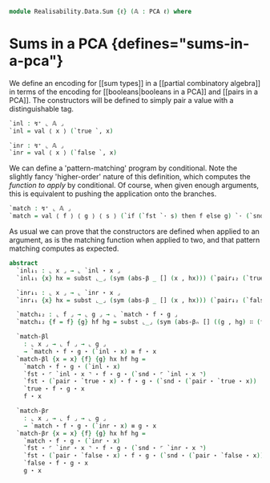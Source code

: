 <!--
```agda
open import 1Lab.Prelude

open import Data.Partial.Total
open import Data.Partial.Base
open import Data.Vec.Base

open import Realisability.PCA

import Realisability.Data.Bool
import Realisability.Data.Pair
import Realisability.PCA.Sugar
```
-->

```agda
module Realisability.Data.Sum {ℓ} (𝔸 : PCA ℓ) where
```

<!--
```agda
open Realisability.PCA.Sugar 𝔸
open Realisability.Data.Bool 𝔸
open Realisability.Data.Pair 𝔸

private variable
  x f g : ↯ ⌞ 𝔸 ⌟
```
-->

# Sums in a PCA {defines="sums-in-a-pca"}

We define an encoding for [[sum types]] in a [[partial combinatory
algebra]] in terms of the encoding for [[booleans|booleans in a PCA]]
and [[pairs in a PCA]]. The constructors will be defined to simply pair
a value with a distinguishable tag.

```agda
`inl : ↯⁺ ⌞ 𝔸 ⌟
`inl = val ⟨ x ⟩ (`true `, x)

`inr : ↯⁺ ⌞ 𝔸 ⌟
`inr = val ⟨ x ⟩ (`false `, x)
```

We can define a 'pattern-matching' program by conditional. Note the
slightly fancy 'higher-order' nature of this definition, which computes
the *function to apply* by conditional. Of course, when given enough
arguments, this is equivalent to pushing the application onto the
branches.

```agda
`match : ↯⁺ ⌞ 𝔸 ⌟
`match = val ⟨ f ⟩ ⟨ g ⟩ ⟨ s ⟩ (`if (`fst `· s) then f else g) `· (`snd `· s)
```

As usual we can prove that the constructors are defined when applied to
an argument, as is the matching function when applied to two, and that
pattern matching computes as expected.

```agda
abstract
  `inl↓₁ : ⌞ x ⌟ → ⌞ `inl ⋆ x ⌟
  `inl↓₁ {x} hx = subst ⌞_⌟ (sym (abs-β _ [] (x , hx))) (`pair↓₂ (`true .snd) hx)

  `inr↓₁ : ⌞ x ⌟ → ⌞ `inr ⋆ x ⌟
  `inr↓₁ {x} hx = subst ⌞_⌟ (sym (abs-β _ [] (x , hx))) (`pair↓₂ (`false .snd) hx)

  `match↓₂ : ⌞ f ⌟ → ⌞ g ⌟ → ⌞ `match ⋆ f ⋆ g ⌟
  `match↓₂ {f = f} {g} hf hg = subst ⌞_⌟ (sym (abs-βₙ [] ((g , hg) ∷ (f , hf) ∷ []))) (abs↓ _ _)

  `match-βl
    : ⌞ x ⌟ → ⌞ f ⌟ → ⌞ g ⌟
    → `match ⋆ f ⋆ g ⋆ (`inl ⋆ x) ≡ f ⋆ x
  `match-βl {x = x} {f} {g} hx hf hg =
    `match ⋆ f ⋆ g ⋆ (`inl ⋆ x)                                        ≡⟨ abs-βₙ [] ((`inl ⋆ x , `inl↓₁ hx) ∷ (g , hg) ∷ (f , hf) ∷ []) ⟩
    `fst ⋆ ⌜ `inl ⋆ x ⌝ ⋆ f ⋆ g ⋆ (`snd ⋆ ⌜ `inl ⋆ x ⌝)                ≡⟨ ap! (abs-β _ [] (x , hx)) ⟩
    `fst ⋆ (`pair ⋆ `true ⋆ x) ⋆ f ⋆ g ⋆ (`snd ⋆ (`pair ⋆ `true ⋆ x))  ≡⟨ ap₂ (λ e p → e % f % g % p) (`fst-β (`true .snd) hx) (`snd-β (`true .snd) hx) ⟩
    `true ⋆ f ⋆ g ⋆ x                                                  ≡⟨ ap (λ e → e ⋆ x) (`true-β hf hg) ⟩
    f ⋆ x                                                              ∎

  `match-βr
    : ⌞ x ⌟ → ⌞ f ⌟ → ⌞ g ⌟
    → `match ⋆ f ⋆ g ⋆ (`inr ⋆ x) ≡ g ⋆ x
  `match-βr {x = x} {f} {g} hx hf hg =
    `match ⋆ f ⋆ g ⋆ (`inr ⋆ x)                                          ≡⟨ abs-βₙ [] ((`inr ⋆ x , `inr↓₁ hx) ∷ (g , hg) ∷ (f , hf) ∷ []) ⟩
    `fst ⋆ ⌜ `inr ⋆ x ⌝ ⋆ f ⋆ g ⋆ (`snd ⋆ ⌜ `inr ⋆ x ⌝)                  ≡⟨ ap! (abs-β _ [] (x , hx)) ⟩
    `fst ⋆ (`pair ⋆ `false ⋆ x) ⋆ f ⋆ g ⋆ (`snd ⋆ (`pair ⋆ `false ⋆ x))  ≡⟨ ap₂ (λ e p → e % f % g % p) (`fst-β (`false .snd) hx) (`snd-β (`false .snd) hx) ⟩
    `false ⋆ f ⋆ g ⋆ x                                                   ≡⟨ ap (λ e → e ⋆ x) (`false-β hf hg) ⟩
    g ⋆ x                                                                ∎
```
